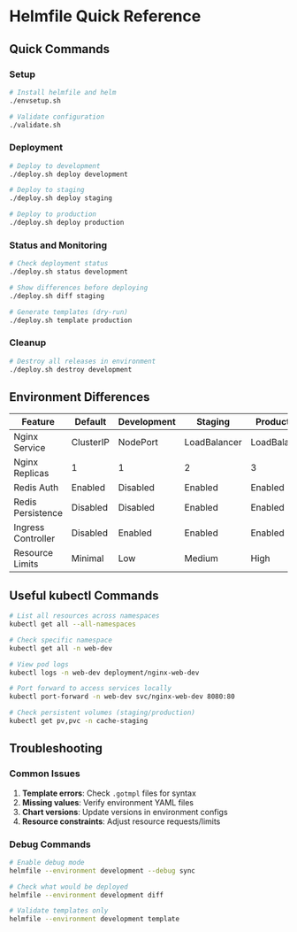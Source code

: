 # Helmfile Quick Reference

## Quick Commands

### Setup
```bash
# Install helmfile and helm
./envsetup.sh

# Validate configuration
./validate.sh
```

### Deployment
```bash
# Deploy to development
./deploy.sh deploy development

# Deploy to staging
./deploy.sh deploy staging

# Deploy to production
./deploy.sh deploy production
```

### Status and Monitoring
```bash
# Check deployment status
./deploy.sh status development

# Show differences before deploying
./deploy.sh diff staging

# Generate templates (dry-run)
./deploy.sh template production
```

### Cleanup
```bash
# Destroy all releases in environment
./deploy.sh destroy development
```

## Environment Differences

| Feature | Default | Development | Staging | Production |
|---------|---------|-------------|---------|------------|
| Nginx Service | ClusterIP | NodePort | LoadBalancer | LoadBalancer |
| Nginx Replicas | 1 | 1 | 2 | 3 |
| Redis Auth | Enabled | Disabled | Enabled | Enabled |
| Redis Persistence | Disabled | Disabled | Enabled | Enabled |
| Ingress Controller | Disabled | Enabled | Enabled | Enabled |
| Resource Limits | Minimal | Low | Medium | High |

## Useful kubectl Commands

```bash
# List all resources across namespaces
kubectl get all --all-namespaces

# Check specific namespace
kubectl get all -n web-dev

# View pod logs
kubectl logs -n web-dev deployment/nginx-web-dev

# Port forward to access services locally
kubectl port-forward -n web-dev svc/nginx-web-dev 8080:80

# Check persistent volumes (staging/production)
kubectl get pv,pvc -n cache-staging
```

## Troubleshooting

### Common Issues
1. **Template errors**: Check `.gotmpl` files for syntax
2. **Missing values**: Verify environment YAML files
3. **Chart versions**: Update versions in environment configs
4. **Resource constraints**: Adjust resource requests/limits

### Debug Commands
```bash
# Enable debug mode
helmfile --environment development --debug sync

# Check what would be deployed
helmfile --environment development diff

# Validate templates only
helmfile --environment development template
```
